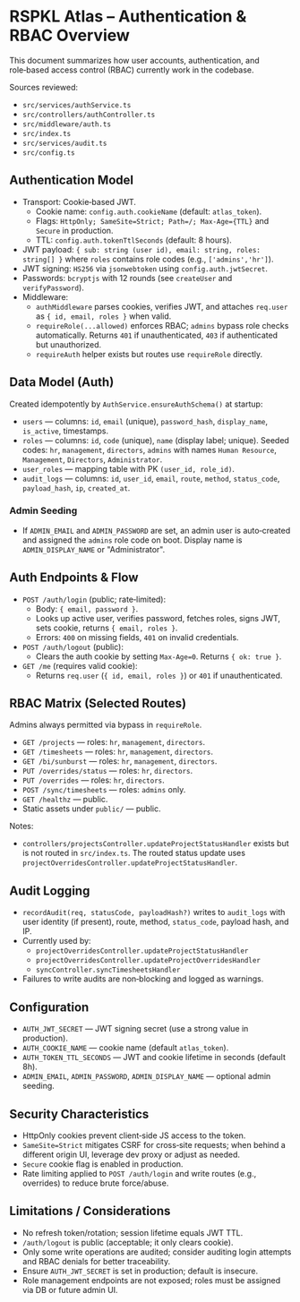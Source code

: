 # RSPKL Atlas – Authentication & RBAC Overview

This document summarizes how user accounts, authentication, and role‑based access control (RBAC) currently work in the codebase.

Sources reviewed:
- `src/services/authService.ts`
- `src/controllers/authController.ts`
- `src/middleware/auth.ts`
- `src/index.ts`
- `src/services/audit.ts`
- `src/config.ts`

## Authentication Model

- Transport: Cookie‑based JWT.
  - Cookie name: `config.auth.cookieName` (default: `atlas_token`).
  - Flags: `HttpOnly; SameSite=Strict; Path=/; Max-Age={TTL}` and `Secure` in production.
  - TTL: `config.auth.tokenTtlSeconds` (default: 8 hours).
- JWT payload: `{ sub: string (user id), email: string, roles: string[] }` where `roles` contains role codes (e.g., `['admins','hr']`).
- JWT signing: `HS256` via `jsonwebtoken` using `config.auth.jwtSecret`.
- Passwords: `bcryptjs` with 12 rounds (see `createUser` and `verifyPassword`).
- Middleware:
  - `authMiddleware` parses cookies, verifies JWT, and attaches `req.user` as `{ id, email, roles }` when valid.
  - `requireRole(...allowed)` enforces RBAC; `admins` bypass role checks automatically. Returns `401` if unauthenticated, `403` if authenticated but unauthorized.
  - `requireAuth` helper exists but routes use `requireRole` directly.

## Data Model (Auth)

Created idempotently by `AuthService.ensureAuthSchema()` at startup:

- `users` — columns: `id`, `email` (unique), `password_hash`, `display_name`, `is_active`, timestamps.
- `roles` — columns: `id`, `code` (unique), `name` (display label; unique). Seeded codes: `hr`, `management`, `directors`, `admins` with names `Human Resource`, `Management`, `Directors`, `Administrator`.
- `user_roles` — mapping table with PK `(user_id, role_id)`.
- `audit_logs` — columns: `id`, `user_id`, `email`, `route`, `method`, `status_code`, `payload_hash`, `ip`, `created_at`.

### Admin Seeding

- If `ADMIN_EMAIL` and `ADMIN_PASSWORD` are set, an admin user is auto‑created and assigned the `admins` role code on boot. Display name is `ADMIN_DISPLAY_NAME` or "Administrator".

## Auth Endpoints & Flow

- `POST /auth/login` (public; rate‑limited):
  - Body: `{ email, password }`.
  - Looks up active user, verifies password, fetches roles, signs JWT, sets cookie, returns `{ email, roles }`.
  - Errors: `400` on missing fields, `401` on invalid credentials.
- `POST /auth/logout` (public):
  - Clears the auth cookie by setting `Max-Age=0`. Returns `{ ok: true }`.
- `GET /me` (requires valid cookie):
  - Returns `req.user` (`{ id, email, roles }`) or `401` if unauthenticated.

## RBAC Matrix (Selected Routes)

Admins always permitted via bypass in `requireRole`.

- `GET /projects` — roles: `hr`, `management`, `directors`.
- `GET /timesheets` — roles: `hr`, `management`, `directors`.
- `GET /bi/sunburst` — roles: `hr`, `management`, `directors`.
- `PUT /overrides/status` — roles: `hr`, `directors`.
- `PUT /overrides` — roles: `hr`, `directors`.
- `POST /sync/timesheets` — roles: `admins` only.
- `GET /healthz` — public.
- Static assets under `public/` — public.

Notes:
- `controllers/projectsController.updateProjectStatusHandler` exists but is not routed in `src/index.ts`. The routed status update uses `projectOverridesController.updateProjectStatusHandler`.

## Audit Logging

- `recordAudit(req, statusCode, payloadHash?)` writes to `audit_logs` with user identity (if present), route, method, `status_code`, payload hash, and IP.
- Currently used by:
  - `projectOverridesController.updateProjectStatusHandler`
  - `projectOverridesController.updateProjectOverridesHandler`
  - `syncController.syncTimesheetsHandler`
- Failures to write audits are non‑blocking and logged as warnings.

## Configuration

- `AUTH_JWT_SECRET` — JWT signing secret (use a strong value in production).
- `AUTH_COOKIE_NAME` — cookie name (default `atlas_token`).
- `AUTH_TOKEN_TTL_SECONDS` — JWT and cookie lifetime in seconds (default 8h).
- `ADMIN_EMAIL`, `ADMIN_PASSWORD`, `ADMIN_DISPLAY_NAME` — optional admin seeding.

## Security Characteristics

- HttpOnly cookies prevent client‑side JS access to the token.
- `SameSite=Strict` mitigates CSRF for cross‑site requests; when behind a different origin UI, leverage dev proxy or adjust as needed.
- `Secure` cookie flag is enabled in production.
- Rate limiting applied to `POST /auth/login` and write routes (e.g., overrides) to reduce brute force/abuse.

## Limitations / Considerations

- No refresh token/rotation; session lifetime equals JWT TTL.
- `/auth/logout` is public (acceptable; it only clears cookie).
- Only some write operations are audited; consider auditing login attempts and RBAC denials for better traceability.
- Ensure `AUTH_JWT_SECRET` is set in production; default is insecure.
- Role management endpoints are not exposed; roles must be assigned via DB or future admin UI.
